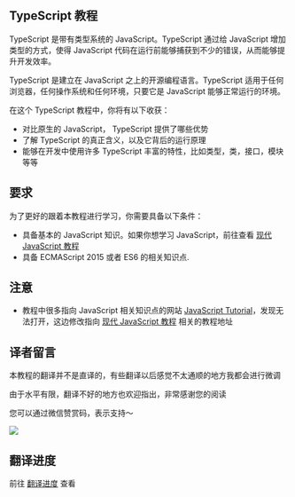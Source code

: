 ## TypeScript 教程

TypeScript 是带有类型系统的 JavaScript。TypeScript 通过给 JavaScript 增加类型的方式，使得 JavaScript 代码在运行前能够捕获到不少的错误，从而能够提升开发效率。

TypeScript 是建立在 JavaScript 之上的开源编程语言。TypeScript 适用于任何浏览器，任何操作系统和任何环境，只要它是 JavaScript 能够正常运行的环境。

在这个 TypeScript 教程中，你将有以下收获：

- 对比原生的 JavaScript， TypeScript 提供了哪些优势
- 了解 TypeScript 的真正含义，以及它背后的运行原理
- 能够在开发中使用许多 TypeScript 丰富的特性，比如类型，类，接口，模块等等

## 要求

为了更好的跟着本教程进行学习，你需要具备以下条件：

- 具备基本的 JavaScript 知识。如果你想学习 JavaScript，前往查看 [现代 JavaScript 教程](https://zh.javascript.info/)
- 具备 ECMAScript 2015 或者 ES6 的相关知识点.

## 注意

- 教程中很多指向 JavaScript 相关知识点的网站 [JavaScript Tutorial](https://www.javascripttutorial.net/)，发现无法打开，这边修改指向 [现代 JavaScript 教程](https://zh.javascript.info/) 相关的教程地址

## 译者留言

本教程的翻译并不是直译的，有些翻译以后感觉不太通顺的地方我都会进行微调

由于水平有限，翻译不好的地方也欢迎指出，非常感谢您的阅读

您可以通过微信赞赏码，表示支持～

![](https://cdn.jsdelivr.net/gh/cody1991/images@master/20210604/zsm.6t3ys61st900.jpeg)

## 翻译进度

前往 [翻译进度](https://cody1991.github.io/TypeScript-Tutorial/addon/progress.html) 查看
